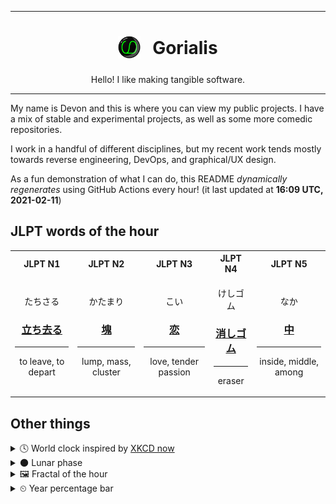 ***

<h1 align="center">
<sub>
    <img src="readme/resources/avatar.png" height="36">
</sub>
&nbsp;
Gorialis
</h1>
<p align="center">
Hello! I like making tangible software.
</p>

***

My name is Devon and this is where you can view my public projects. I have a mix of stable and experimental projects, as well as some more comedic repositories.

I work in a handful of different disciplines, but my recent work tends mostly towards reverse engineering, DevOps, and graphical/UX design.

As a fun demonstration of what I can do, this README *dynamically regenerates* using GitHub Actions every hour! (it last updated at **16:09 UTC, 2021-02-11**)

<h2>JLPT words of the hour</h2>
<table>
    <tr>
        <th>JLPT N1</th>
        <th>JLPT N2</th>
        <th>JLPT N3</th>
        <th>JLPT N4</th>
        <th>JLPT N5</th>
    </tr>
    <tr>
        <td>
            <p align="center">たちさる</p>
            <h3 align="center"><b><a href="https://jisho.org/search/%E7%AB%8B%E3%81%A1%E5%8E%BB%E3%82%8B">立ち去る</a></b></h3>
            <hr>
            <p align="center">to leave,<wbr> to depart</p>
        </td>
        <td>
            <p align="center">かたまり</p>
            <h3 align="center"><b><a href="https://jisho.org/search/%E5%A1%8A">塊</a></b></h3>
            <hr>
            <p align="center">lump,<wbr> mass,<wbr> cluster</p>
        </td>
        <td>
            <p align="center">こい</p>
            <h3 align="center"><b><a href="https://jisho.org/search/%E6%81%8B">恋</a></b></h3>
            <hr>
            <p align="center">love,<wbr> tender passion</p>
        </td>
        <td>
            <p align="center">けしゴム</p>
            <h3 align="center"><b><a href="https://jisho.org/search/%E6%B6%88%E3%81%97%E3%82%B4%E3%83%A0">消しゴム</a></b></h3>
            <hr>
            <p align="center">eraser</p>
        </td>
        <td>
            <p align="center">なか</p>
            <h3 align="center"><b><a href="https://jisho.org/search/%E4%B8%AD">中</a></b></h3>
            <hr>
            <p align="center">inside,<wbr> middle,<wbr> among</p>
        </td>
    </tr>
</table>

<h2>Other things</h2>
<details>
<summary>🕓  World clock inspired by <a href="https://xkcd.com/now">XKCD now</a></summary>

> <img src="generated/now.png" width="512">

</details>
<details>
<summary>🌑 Lunar phase</summary>

The moon is approximately 1.82% through its phase (New Moon).

</details>
<details>
<summary>&#x1f5bc; Fractal of the hour</summary>

> <img src="generated/fractal.png" width="512">

</details>
<details>
<summary>&#x23f2; Year percentage bar</summary>
<pre><code>2021 [██▁▁▁▁▁▁▁▁▁▁▁▁▁▁▁▁▁▁] 11.42%</code></pre>
</details>
